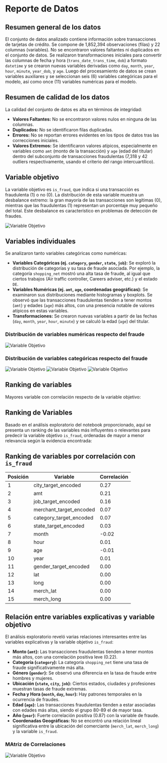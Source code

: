 # Reporte de Datos

## Resumen general de los datos

El conjunto de datos analizado contiene información sobre transacciones de tarjetas de crédito. Se compone de 1,852,394 observaciones (filas) y 22 columnas (variables). No se encontraron valores faltantes ni duplicados en el conjunto de datos. Se realizaron transformaciones iniciales para convertir las columnas de fecha y hora (`trans_date_trans_time`, `dob`) a formato `datetime` y se crearon nuevas variables derivadas como `day`, `month`, `year`, `hour`, `minute`, `year_dob`, y `age`. Luego del procesamiento de datos se crean variables auxiliares y se seleccionan seis (6) variables categóricas para el modelo, así como once (11) variables numéricas para el modelo.

## Resumen de calidad de los datos

La calidad del conjunto de datos es alta en términos de integridad:
*   **Valores Faltantes:** No se encontraron valores nulos en ninguna de las columnas.
*   **Duplicados:** No se identificaron filas duplicadas.
*   **Errores:** No se reportan errores evidentes en los tipos de datos tras las correcciones iniciales.
*   **Valores Extremos:** Se identificaron valores atípicos, especialmente en variables como `amt` (monto de la transacción) y `age` (edad del titular) dentro del subconjunto de transacciones fraudulentas (7,318 y 42 outliers respectivamente, usando el criterio del rango intercuartílico).

## Variable objetivo

La variable objetivo es `is_fraud`, que indica si una transacción es fraudulenta (1) o no (0). La distribución de esta variable muestra un desbalance extremo: la gran mayoría de las transacciones son legítimas (0), mientras que las fraudulentas (1) representan un porcentaje muy pequeño del total. Este desbalance es característico en problemas de detección de fraudes.

![Variable Objetivo](imagenes/fraude.png)

## Variables individuales

Se analizaron tanto variables categóricas como numéricas:
*   **Variables Categóricas (ej. `category`, `gender`, `state`, `job`):** Se exploró la distribución de categorías y su tasa de fraude asociada. Por ejemplo, la categoría `shopping_net` mostró una alta tasa de fraude, al igual que ciertos trabajos (Air traffic controller, Careers adviser, etc.) y el estado `DE`.
*   **Variables Numéricas (ej. `amt`, `age`, coordenadas geográficas):** Se examinaron sus distribuciones mediante histogramas y boxplots. Se observó que las transacciones fraudulentas tienden a tener montos (`amt`) y edades (`age`) más altos, con una presencia notable de valores atípicos en estas variables.
*   **Transformaciones:** Se crearon nuevas variables a partir de las fechas (`day`, `month`, `year`, `hour`, `minute`) y se calculó la edad (`age`) del titular.

### Distribución de variables numéricas respecto del fraude
![Variable Objetivo](imagenes/boxplot.png)

### Distribución de variables categóricas respecto del fraude
![Variable Objetivo](imagenes/fraud_cats.png)
![Variable Objetivo](imagenes/fraud_geo.png)
![Variable Objetivo](imagenes/fraud_age.png)

## Ranking de variables

Mayores variable con correlación respecto de la variable objetivo:

## Ranking de Variables

Basado en el análisis exploratorio del notebook proporcionado, aquí se presenta un ranking de las variables más influyentes o relevantes para predecir la variable objetivo `is_fraud`, ordenadas de mayor a menor relevancia según la evidencia encontrada:

## Ranking de variables por correlación con `is_fraud`

| Posición | Variable                   | Correlación |
|----------|----------------------------|-------------|
| 1        | city_target_encoded        | 0.27        |
| 2        | amt                        | 0.21        |
| 3        | job_target_encoded         | 0.16        |
| 4        | merchant_target_encoded    | 0.07        |
| 5        | category_target_encoded    | 0.07        |
| 6        | state_target_encoded       | 0.03        |
| 7        | month                      | -0.02       |
| 8        | hour                       | 0.01        |
| 9        | age                        | -0.01       |
| 10       | year                       | 0.01        |
| 11       | gender_target_encoded      | 0.00        |
| 12       | lat                        | 0.00        |
| 13       | long                       | 0.00        |
| 14       | merch_lat                  | 0.00        |
| 15       | merch_long                 | 0.00        |


## Relación entre variables explicativas y variable objetivo

El análisis exploratorio reveló varias relaciones interesantes entre las variables explicativas y la variable objetivo `is_fraud`:
*   **Monto (`amt`):** Las transacciones fraudulentas tienden a tener montos más altos, con una correlación positiva leve (0.22).
*   **Categoría (`category`):** La categoría `shopping_net` tiene una tasa de fraude significativamente más alta.
*   **Género (`gender`):** Se observó una diferencia en la tasa de fraude entre hombres y mujeres.
*   **Ubicación (`state`, `city`, `job`):** Ciertos estados, ciudades y profesiones muestran tasas de fraude extremas.
*   **Fecha y Hora (`month`, `day`, `hour`):** Hay patrones temporales en la ocurrencia de fraudes.
*   **Edad (`age`):** Las transacciones fraudulentas tienden a estar asociadas con edades más altas, siendo el grupo 80-89 el de mayor tasa.
*   **Año (`year`):** Fuerte correlación positiva (0.87) con la variable de fraude.
*   **Coordenadas Geográficas:** No se encontró una relación lineal significativa entre la ubicación del comerciante (`merch_lat`, `merch_long`) y la variable `is_fraud`.

### MAtriz de Correlaciones
![Variable Objetivo](imagenes/matrixz.png)

